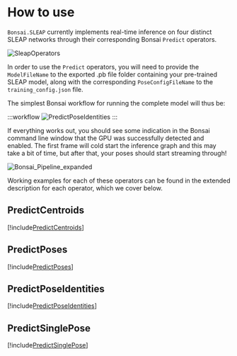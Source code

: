 How to use
==========

`Bonsai.SLEAP` currently implements real-time inference on four distinct SLEAP networks through their corresponding Bonsai `Predict` operators.

![SleapOperators](~/images/SleapSchematic.svg)

In order to use the `Predict` operators, you will need to provide the `ModelFileName` to the exported .pb file folder containing your pre-trained SLEAP model, along with the corresponding `PoseConfigFileName` to the `training_config.json` file.

The simplest Bonsai workflow for running the complete model will thus be:

:::workflow
![PredictPoseIdentities](~/workflows/PredictPoseIdentities.bonsai)
:::

If everything works out, you should see some indication in the Bonsai command line window that the GPU was successfully detected and enabled. The first frame will cold start the inference graph and this may take a bit of time, but after that, your poses should start streaming through!

![Bonsai_Pipeline_expanded](~/images/demo.gif)

Working examples for each of these operators can be found in the extended description for each operator, which we cover below.

## PredictCentroids
[!include[PredictCentroids](~/articles/sleap-predictcentroids.md)]

## PredictPoses
[!include[PredictPoses](~/articles/sleap-predictposes.md)]

## PredictPoseIdentities
[!include[PredictPoseIdentities](~/articles/sleap-predictposeidentities.md)]

## PredictSinglePose
[!include[PredictSinglePose](~/articles/sleap-predictsinglepose.md)]